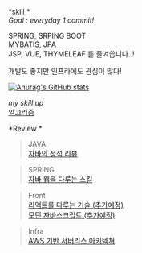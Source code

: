 
*skill *   
 *Goal : everyday 1 commit!*     
   
 SPRING, SRPING BOOT  
 MYBATIS, JPA  
 JSP, VUE, THYMELEAF 를 즐겨씁니다..!  
   
 개발도 좋지만 인프라에도 관심이 많다!  
 
[![Anurag's GitHub stats](https://github-readme-stats.vercel.app/api?username=JunnyJun&show_icons=true&theme=synthwave)](https://github.com/anuraghazra/github-readme-stats)

*my skill up*     
[알고리즘](https://github.com/Lee-ChangHee/leeisalgorithm)  

*Review *  

>JAVA  
[자바의 정석 리뷰](https://github.com/Lee-ChangHee/javaBibleReview)  

>SPRING  
[자바 웹을 다루는 스킬](https://github.com/Lee-ChangHee/JavaWebSkill)

>Front  
[리액트를 다루는 기술 (추가예정)]()   
[모던 자바스크립트 (추가예정)](https://github.com/Lee-ChangHee/ModernJavaScript)   

>Infra  
[AWS 기반 서버리스 아키텍쳐]()  
